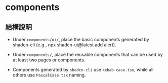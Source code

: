 # components

## 結構說明

- Under `components/ui/`, place the basic components generated by shadcn-cli (e.g., npx shadcn-ui@latest add alert).

- Under `components/`, place the reusable components that can be used by at least two pages or components.

- Components generated by `shadcn-cli` use `kebab-case.tsx`, while all others use `PascalCase.tsx` naming.
